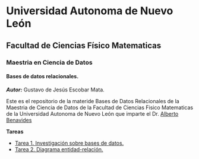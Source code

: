 # Universidad Autonoma de Nuevo León
## Facultad de Ciencias Físico Matematicas 
### Maestria en Ciencia de Datos

#### Bases de datos relacionales.
_**Autor:**_ Gustavo de Jesús Escobar Mata.

Este es el repositorio de la materide Bases de Datos Relacionales de la Maestria de Ciencia de Datos de la Facultad de Ciencias Fisico Matematicas de la Universidad Autonoma de Nuevo León que imparte el Dr. [Alberto Benavides](https://github.com/albertobenavides)

**Tareas**
- [Tarea 1. Investigación sobre bases de datos.](Tarea1_Investigación.md)
- [Tarea 2. Diagrama entidad-relación.](Tarea2_EntidadRelacion.md)

